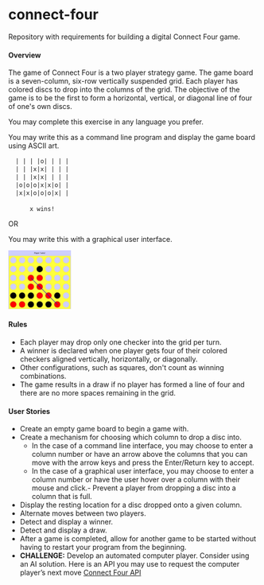 # connect-four
Repository with requirements for building a digital Connect Four game.

#### Overview
The game of Connect Four is a two player strategy game. The game board is a seven-column, six-row vertically suspended grid. Each player has colored discs to drop into the columns of the grid. The objective of the game is to be the first to form a horizontal, vertical, or diagonal line of four of one's own discs. 

You may complete this exercise in any language you prefer. 

You may write this as a command line program and display the game board using ASCII art.

````| | | | | | | |  
  | | | |o| | | |
  | | |x|x| | | |
  | | |x|x| | | |
  |o|o|o|x|x|o| |
  |x|x|o|o|o|x| |

      x wins!
````

OR
  
You may write this with a graphical user interface.
          
<img src="ConnectFour-SampleGUI.png" width="25%" height="25%" alt="Connect Four Graphical User Interface Example"/>


#### Rules
-   Each player may drop only one checker into the grid per turn.
-   A winner is declared when one player gets four of their colored checkers aligned vertically, horizontally, or diagonally.
-   Other configurations, such as squares, don't count as winning combinations.
-   The game results in a draw if no player has formed a line of four and there are no more spaces remaining in the grid.

#### User Stories
- Create an empty game board to begin a game with.
-   Create a mechanism for choosing which column to drop a disc into.
	- In the case of a command line interface, you may choose to enter a column number or have an arrow above the columns that you can move with the arrow keys and press the Enter/Return key to accept.
	- In the case of a graphical user interface, you may choose to enter a column number or have the user hover over a column with their mouse and click.- Prevent a player from dropping a disc into a column that is full.
- Display the resting location for a disc dropped onto a given column.
- Alternate moves between two players.
- Detect and display a winner.
- Detect and display a draw.
- After a game is completed, allow for another game to be started without having to restart your program from the beginning.
- **CHALLENGE:** Develop an automated computer player. Consider using an AI solution. Here is an API you may use to request the computer player’s next move [Connect Four API](http://kevinalbs.com/connect4/back-end/info.html)
